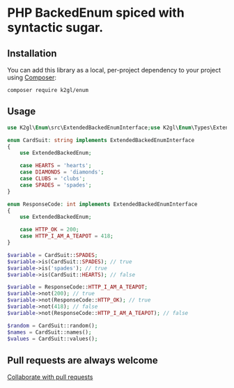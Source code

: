 # PHP BackedEnum spiced with syntactic sugar.

## Installation

You can add this library as a local, per-project dependency to your project using [Composer](https://getcomposer.org/):

```
composer require k2gl/enum
```

## Usage

```php
use K2gl\Enum\src\ExtendedBackedEnumInterface;use K2gl\Enum\Types\ExtendedBackedEnum\ExtendedBackedEnum;

enum CardSuit: string implements ExtendedBackedEnumInterface
{
    use ExtendedBackedEnum;

    case HEARTS = 'hearts';
    case DIAMONDS = 'diamonds';
    case CLUBS = 'clubs';
    case SPADES = 'spades';
}

enum ResponseCode: int implements ExtendedBackedEnumInterface
{
    use ExtendedBackedEnum;

    case HTTP_OK = 200;
    case HTTP_I_AM_A_TEAPOT = 418;
}

$variable = CardSuit::SPADES;
$variable->is(CardSuit::SPADES); // true
$variable->is('spades'); // true
$variable->is(CardSuit::HEARTS); // false

$variable = ResponseCode::HTTP_I_AM_A_TEAPOT;
$variable->not(200); // true
$variable->not(ResponseCode::HTTP_OK); // true
$variable->not(418); // false
$variable->not(ResponseCode::HTTP_I_AM_A_TEAPOT); // false

$random = CardSuit::random();
$names = CardSuit::names();
$values = CardSuit::values();
```

## Pull requests are always welcome
[Collaborate with pull requests](https://docs.github.com/en/pull-requests/collaborating-with-pull-requests/proposing-changes-to-your-work-with-pull-requests/creating-a-pull-request)

